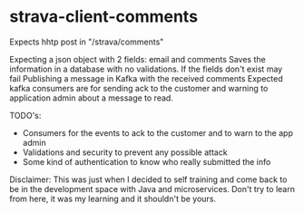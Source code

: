# strava-client-comments
Expects hhtp post in "/strava/comments" 

Expecting a json object with 2 fields: email and comments
Saves the information in a database with no validations. If the fields don't exist may fail
Publishing a message in Kafka with the received comments
Expected kafka consumers are for sending ack to the customer and warning to application admin about a message to read. 

TODO's:
- Consumers for the events to ack to the customer and to warn to the app admin
- Validations and security to prevent any possible attack
- Some kind of authentication to know who really submitted the info

Disclaimer: This was just when I decided to self training and come back to be in the development space with Java and microservices.
Don't try to learn from here, it was my learning and it shouldn't be yours. 

